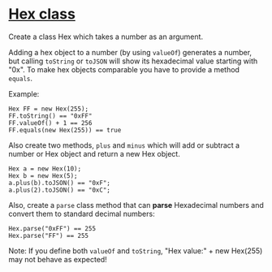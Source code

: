 # [Hex class](https://www.codewars.com/kata/hex-class "https://www.codewars.com/kata/5483366098aa442def0009af")

Create a class Hex which takes a number as an argument.

Adding a hex object to a number  (by using `valueOf`) generates a number, but calling `toString` or `toJSON` will show its hexadecimal value starting with "0x".  To make hex objects comparable you have to provide a method `equals`.

Example: 
```
Hex FF = new Hex(255);
FF.toString() == "0xFF"
FF.valueOf() + 1 == 256
FF.equals(new Hex(255)) == true
```
Also create two methods, `plus` and `minus` which will add or subtract a number or Hex object and return a new Hex object.

```
Hex a = new Hex(10);
Hex b = new Hex(5);
a.plus(b).toJSON() == "0xF";
a.plus(2).toJSON() == "0xC";
```

Also, create a `parse` class method that can **parse** Hexadecimal numbers and convert them to standard decimal numbers:

```
Hex.parse("0xFF") == 255
Hex.parse("FF") == 255
```

Note: If you define both `valueOf` and `toString`, "Hex value:" + new Hex(255) may not behave as expected! 